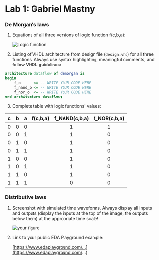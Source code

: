 
# Lab 1: Gabriel Mastny

### De Morgan's laws

1. Equations of all three versions of logic function f(c,b,a):

   ![Logic function](https://github.com/tomas-fryza/digital-electronics-1/blob/master/labs/01-gates/images/equations.png)

2. Listing of VHDL architecture from design file (`design.vhd`) for all three functions. Always use syntax highlighting, meaningful comments, and follow VHDL guidelines:

```vhdl
architecture dataflow of demorgan is
begin
    f_o      <= -- WRITE YOUR CODE HERE
    f_nand_o <= -- WRITE YOUR CODE HERE
    f_nor_o  <= -- WRITE YOUR CODE HERE
end architecture dataflow;
```

3. Complete table with logic functions' values:

| **c** | **b** |**a** | **f(c,b,a)** | **f_NAND(c,b,a)** | **f_NOR(c,b,a)** |
| :-: | :-: | :-: | :-: | :-: | :-: |
| 0 | 0 | 0 |  | 1 | 1 |
| 0 | 0 | 1 |  | 1 | 0 |
| 0 | 1 | 0 |  | 1 | 0 |
| 0 | 1 | 1 |  | 1 | 0 |
| 1 | 0 | 0 |  | 1 | 0 |
| 1 | 0 | 1 |  | 1 | 0 |
| 1 | 1 | 0 |  | 1 | 0 |
| 1 | 1 | 1 |  | 0 | 0 |

### Distributive laws

1. Screenshot with simulated time waveforms. Always display all inputs and outputs (display the inputs at the top of the image, the outputs below them) at the appropriate time scale!

   ![your figure]()

2. Link to your public EDA Playground example:

   [https://www.edaplayground.com/...](https://www.edaplayground.com/...)
